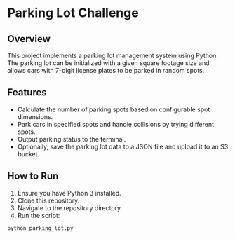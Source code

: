 # Parking Lot Challenge

## Overview

This project implements a parking lot management system using Python. The parking lot can be initialized with a given square footage size and allows cars with 7-digit license plates to be parked in random spots.

## Features

- Calculate the number of parking spots based on configurable spot dimensions.
- Park cars in specified spots and handle collisions by trying different spots.
- Output parking status to the terminal.
- Optionally, save the parking lot data to a JSON file and upload it to an S3 bucket.

## How to Run

1. Ensure you have Python 3 installed.
2. Clone this repository.
3. Navigate to the repository directory.
4. Run the script:

```bash
python parking_lot.py
